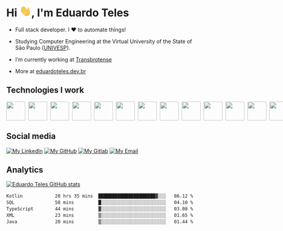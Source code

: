 <h1 align="left">Hi <img src="./hi.gif" height="30px">, I'm Eduardo Teles</h1>

- Full stack developer. I ♥ to automate things! 

- Studying Computer Engineering at the Virtual University of the State of São Paulo ([UNIVESP](https://univesp.br/)).

- I’m currently working at [Transbrotense](https://github.com/transbrotense)

- More at [eduardoteles.dev.br](https://eduardoteles.dev.br)


## Technologies I work

<div style="display: flex; gap: 8px">
  <img src="https://cdn.jsdelivr.net/gh/devicons/devicon/icons/typescript/typescript-original.svg" height=50" width="50" />
  <img src="https://cdn.jsdelivr.net/gh/devicons/devicon/icons/react/react-original.svg" height=50" width="50" />
  <img src="https://cdn.jsdelivr.net/gh/devicons/devicon/icons/nextjs/nextjs-original.svg" height=50" width="50" />
  <img src="https://cdn.jsdelivr.net/gh/devicons/devicon/icons/nestjs/nestjs-plain.svg" height=50" width="50" />
  <img src="https://cdn.jsdelivr.net/gh/devicons/devicon/icons/java/java-original.svg" height=50" width="50" />
  <img src="https://cdn.jsdelivr.net/gh/devicons/devicon/icons/kotlin/kotlin-original.svg" height=50" width="50" />
  <img src="https://cdn.jsdelivr.net/gh/devicons/devicon/icons/spring/spring-original.svg" height=50" width="50" />
  <img src="https://cdn.jsdelivr.net/gh/devicons/devicon/icons/flutter/flutter-original.svg" height=50" width="50" > 
  <img src="https://cdn.jsdelivr.net/gh/devicons/devicon/icons/linux/linux-original.svg" height=50" width="50" />             
  <img src="https://cdn.jsdelivr.net/gh/devicons/devicon/icons/docker/docker-plain.svg" height=50" width="50" />
  <img src="https://cdn.jsdelivr.net/gh/devicons/devicon/icons/postgresql/postgresql-plain.svg" height=50" width="50" />
  <img src="https://cdn.jsdelivr.net/gh/devicons/devicon/icons/mongodb/mongodb-original.svg" height=50" width="50" />
  <img src="https://cdn.jsdelivr.net/gh/devicons/devicon/icons/redis/redis-plain.svg" height=50" width="50" />
  <img src="https://cdn.jsdelivr.net/gh/devicons/devicon/icons/amazonwebservices/amazonwebservices-original.svg" height=50" width="50"/>
</div>

## Social media
[![My LinkedIn](https://img.shields.io/badge/LinkedIn-0077B5?style=for-the-badge&logo=linkedin&logoColor=white&link=https://www.linkedin.com/in/eduardoteles17)](https://www.linkedin.com/in/eduardoteles17)
[![My GitHub](https://img.shields.io/badge/GitHub-black?style=for-the-badge&logo=github&logoColor=white&link=https://github.com/eduardoteles17)](https:/github.com/eduardoteles17)
[![My Gitlab](https://img.shields.io/badge/Gitlab-white?style=for-the-badge&logo=gitlab&link=https://gitlab.com/eduardoteles17)](https://gitlab.com/eduardoteles17)
[![My Email](https://img.shields.io/badge/Email-gray?style=for-the-badge&logo=protonmail&link=mailto:edu.teles@pm.me)](mailto:edu.teles@pm.me)

## Analytics
[![Eduardo Teles GitHub stats](https://github-readme-stats-azure-ten-79.vercel.app//api?username=eduardoteles17&count_private=true&show_icons=true&theme=nord)](https://github.com/eduardoteles17)

<!--START_SECTION:waka-->

```txt
Kotlin            20 hrs 35 mins  █████████████████████▓░░░   86.12 %
SQL               58 mins         █░░░░░░░░░░░░░░░░░░░░░░░░   04.10 %
TypeScript        44 mins         ▓░░░░░░░░░░░░░░░░░░░░░░░░   03.08 %
XML               23 mins         ▒░░░░░░░░░░░░░░░░░░░░░░░░   01.65 %
Java              20 mins         ▒░░░░░░░░░░░░░░░░░░░░░░░░   01.44 %
```

<!--END_SECTION:waka-->
